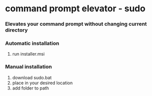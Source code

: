 # command prompt elevator - sudo

### Elevates your command prompt without changing current directory

### Automatic installation
1. run installer.msi

### Manual installation
1. download sudo.bat
2. place in your desired location
3. add folder to path
